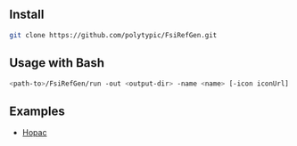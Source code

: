 ## Install

```bash
git clone https://github.com/polytypic/FsiRefGen.git
```

## Usage with Bash

```bash
<path-to>/FsiRefGen/run -out <output-dir> -name <name> [-icon iconUrl] -- <input.fsi> ...
```

## Examples

* [Hopac](http://hopac.github.io/Hopac/Hopac.html)
